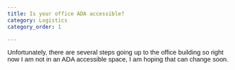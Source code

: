 ```yaml
---
title: Is your office ADA accessible?
category: Logistics
category_order: 1

---
```


<p><span id="docs-internal-guid-ed8366bf-7fff-97e1-7211-b3b9befd91be"><span style="font-size: 11pt; font-family: Arial; background-color: transparent; font-variant-numeric: normal; font-variant-east-asian: normal; vertical-align: baseline; white-space: pre-wrap;">Unfortunately, there are several steps going up to the office building so right now I am not in an ADA accessible space, I am hoping that can change soon. </span></span></p>

